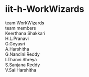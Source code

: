 # iit-h-WorkWizards
team WorkWizards <br>
team members <br> Keerthana Shakkari <br>H.L.Pranavi <br>G.Geyasri <br>A.Harshitha<br>G.Nandini Reddy<br>I.Thanvi Shreya<br>S.Sanjana Reddy<br>V.Sai Harshitha
